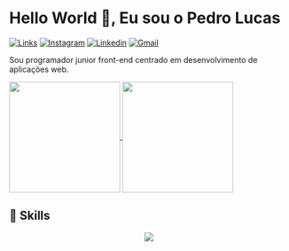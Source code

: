 <h1>Hello World 🤙, Eu sou o Pedro Lucas</h1>

[![Links](https://img.shields.io/badge/bio.link-000000%7D?style=for-the-badge&logo=biolink&logoColor=white)](https://ppedrolucas.github.io/DevLinks/)
[![Instagram](https://img.shields.io/badge/Instagram-E4405F?style=for-the-badge&logo=instagram&logoColor=white)](https://www.instagram.com/ppedrolucas_/)
[![Linkedin](https://img.shields.io/badge/LinkedIn-0077B5?style=for-the-badge&logo=linkedin&logoColor=white)](https://linkedin.com.br)
[![Gmail](https://img.shields.io/badge/Gmail-D14836?style=for-the-badge&logo=gmail&logoColor=white)](mailto:pereiradev2023@gmail.com)

<p>
    Sou programador junior front-end centrado em desenvolvimento de aplicações web.
</p>

<a href="https://github.com/anuraghazra/github-readme-stats">
  <img height=200 align="center" src="https://github-readme-stats.vercel.app/api?username=ppedrolucas&show_icons=true&theme=radical" />
</a>
<a href="https://github.com/anuraghazra/convoychat">
  <img height=200 align="center" src="https://github-readme-stats.vercel.app/api/top-langs?username=ppedrolucas&layout=compact&langs_count=8&card_width=320" />
</a>

## 🚀 Skills

<p align="center">
  <a href="https://skillicons.dev">
    <img src="https://skillicons.dev/icons?i=js,php,c,tailwindcss,bootstrap,astro,vercel,figma" />
  </a>
</p>
